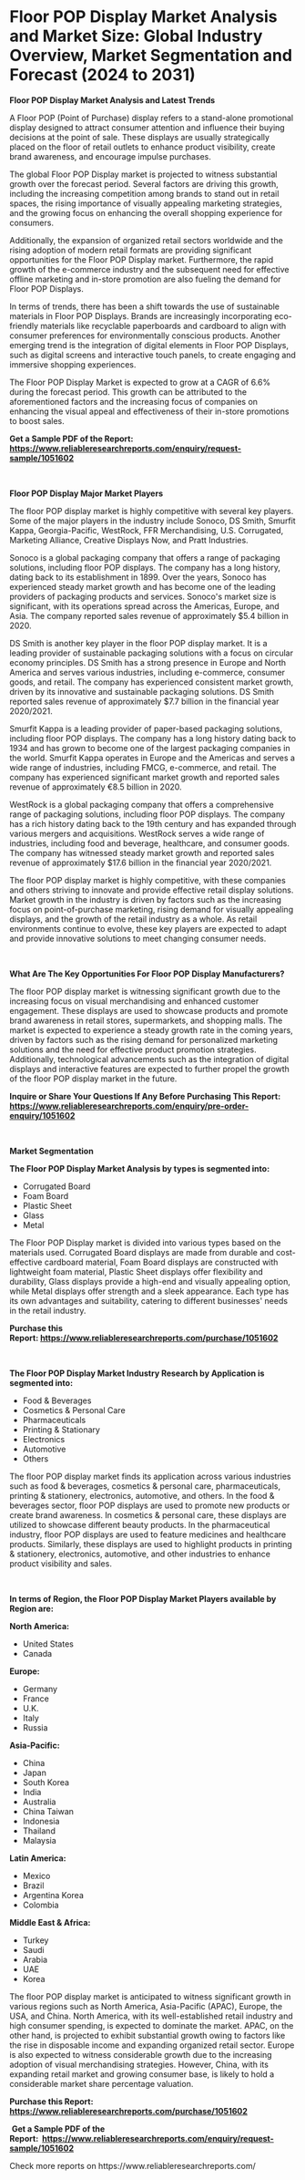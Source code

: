 <p><h1>Floor POP Display Market Analysis and Market Size: Global Industry Overview, Market Segmentation and Forecast (2024 to 2031)</h1></p><p><strong>Floor POP Display Market Analysis and Latest Trends</strong></p>
<p><p>A Floor POP (Point of Purchase) display refers to a stand-alone promotional display designed to attract consumer attention and influence their buying decisions at the point of sale. These displays are usually strategically placed on the floor of retail outlets to enhance product visibility, create brand awareness, and encourage impulse purchases.</p><p>The global Floor POP Display market is projected to witness substantial growth over the forecast period. Several factors are driving this growth, including the increasing competition among brands to stand out in retail spaces, the rising importance of visually appealing marketing strategies, and the growing focus on enhancing the overall shopping experience for consumers.</p><p>Additionally, the expansion of organized retail sectors worldwide and the rising adoption of modern retail formats are providing significant opportunities for the Floor POP Display market. Furthermore, the rapid growth of the e-commerce industry and the subsequent need for effective offline marketing and in-store promotion are also fueling the demand for Floor POP Displays.</p><p>In terms of trends, there has been a shift towards the use of sustainable materials in Floor POP Displays. Brands are increasingly incorporating eco-friendly materials like recyclable paperboards and cardboard to align with consumer preferences for environmentally conscious products. Another emerging trend is the integration of digital elements in Floor POP Displays, such as digital screens and interactive touch panels, to create engaging and immersive shopping experiences.</p><p>The Floor POP Display Market is expected to grow at a CAGR of 6.6% during the forecast period. This growth can be attributed to the aforementioned factors and the increasing focus of companies on enhancing the visual appeal and effectiveness of their in-store promotions to boost sales.</p></p>
<p><strong>Get a Sample PDF of the Report:&nbsp; <a href="https://www.reliableresearchreports.com/enquiry/request-sample/1051602">https://www.reliableresearchreports.com/enquiry/request-sample/1051602</a></strong></p>
<p>&nbsp;</p>
<p><strong>Floor POP Display Major Market Players</strong></p>
<p><p>The floor POP display market is highly competitive with several key players. Some of the major players in the industry include Sonoco, DS Smith, Smurfit Kappa, Georgia-Pacific, WestRock, FFR Merchandising, U.S. Corrugated, Marketing Alliance, Creative Displays Now, and Pratt Industries.</p><p>Sonoco is a global packaging company that offers a range of packaging solutions, including floor POP displays. The company has a long history, dating back to its establishment in 1899. Over the years, Sonoco has experienced steady market growth and has become one of the leading providers of packaging products and services. Sonoco's market size is significant, with its operations spread across the Americas, Europe, and Asia. The company reported sales revenue of approximately $5.4 billion in 2020.</p><p>DS Smith is another key player in the floor POP display market. It is a leading provider of sustainable packaging solutions with a focus on circular economy principles. DS Smith has a strong presence in Europe and North America and serves various industries, including e-commerce, consumer goods, and retail. The company has experienced consistent market growth, driven by its innovative and sustainable packaging solutions. DS Smith reported sales revenue of approximately $7.7 billion in the financial year 2020/2021.</p><p>Smurfit Kappa is a leading provider of paper-based packaging solutions, including floor POP displays. The company has a long history dating back to 1934 and has grown to become one of the largest packaging companies in the world. Smurfit Kappa operates in Europe and the Americas and serves a wide range of industries, including FMCG, e-commerce, and retail. The company has experienced significant market growth and reported sales revenue of approximately €8.5 billion in 2020.</p><p>WestRock is a global packaging company that offers a comprehensive range of packaging solutions, including floor POP displays. The company has a rich history dating back to the 19th century and has expanded through various mergers and acquisitions. WestRock serves a wide range of industries, including food and beverage, healthcare, and consumer goods. The company has witnessed steady market growth and reported sales revenue of approximately $17.6 billion in the financial year 2020/2021.</p><p>The floor POP display market is highly competitive, with these companies and others striving to innovate and provide effective retail display solutions. Market growth in the industry is driven by factors such as the increasing focus on point-of-purchase marketing, rising demand for visually appealing displays, and the growth of the retail industry as a whole. As retail environments continue to evolve, these key players are expected to adapt and provide innovative solutions to meet changing consumer needs.</p></p>
<p>&nbsp;</p>
<p><strong>What Are The Key Opportunities For Floor POP Display Manufacturers?</strong></p>
<p><p>The floor POP display market is witnessing significant growth due to the increasing focus on visual merchandising and enhanced customer engagement. These displays are used to showcase products and promote brand awareness in retail stores, supermarkets, and shopping malls. The market is expected to experience a steady growth rate in the coming years, driven by factors such as the rising demand for personalized marketing solutions and the need for effective product promotion strategies. Additionally, technological advancements such as the integration of digital displays and interactive features are expected to further propel the growth of the floor POP display market in the future.</p></p>
<p><strong>Inquire or Share Your Questions If Any Before Purchasing This Report: <a href="https://www.reliableresearchreports.com/enquiry/pre-order-enquiry/1051602">https://www.reliableresearchreports.com/enquiry/pre-order-enquiry/1051602</a></strong></p>
<p>&nbsp;</p>
<p><strong>Market Segmentation</strong></p>
<p><strong>The Floor POP Display Market Analysis by types is segmented into:</strong></p>
<p><ul><li>Corrugated Board</li><li>Foam Board</li><li>Plastic Sheet</li><li>Glass</li><li>Metal</li></ul></p>
<p><p>The Floor POP Display market is divided into various types based on the materials used. Corrugated Board displays are made from durable and cost-effective cardboard material, Foam Board displays are constructed with lightweight foam material, Plastic Sheet displays offer flexibility and durability, Glass displays provide a high-end and visually appealing option, while Metal displays offer strength and a sleek appearance. Each type has its own advantages and suitability, catering to different businesses' needs in the retail industry.</p></p>
<p><strong>Purchase this Report:&nbsp;<a href="https://www.reliableresearchreports.com/purchase/1051602">https://www.reliableresearchreports.com/purchase/1051602</a></strong></p>
<p>&nbsp;</p>
<p><strong>The Floor POP Display Market Industry Research by Application is segmented into:</strong></p>
<p><ul><li>Food & Beverages</li><li>Cosmetics & Personal Care</li><li>Pharmaceuticals</li><li>Printing & Stationary</li><li>Electronics</li><li>Automotive</li><li>Others</li></ul></p>
<p><p>The floor POP display market finds its application across various industries such as food & beverages, cosmetics & personal care, pharmaceuticals, printing & stationery, electronics, automotive, and others. In the food & beverages sector, floor POP displays are used to promote new products or create brand awareness. In cosmetics & personal care, these displays are utilized to showcase different beauty products. In the pharmaceutical industry, floor POP displays are used to feature medicines and healthcare products. Similarly, these displays are used to highlight products in printing & stationery, electronics, automotive, and other industries to enhance product visibility and sales.</p></p>
<p>&nbsp;</p>
<p><strong>In terms of Region, the Floor POP Display Market Players available by Region are:</strong></p>
<p>
    <p> <strong> North America: </strong>
        <ul>
            <li>United States</li>
            <li>Canada</li>
        </ul>
        </p> 
    <p> <strong> Europe: </strong>
        <ul>
            <li>Germany</li>
            <li>France</li>
            <li>U.K.</li>
            <li>Italy</li>
            <li>Russia</li>
        </ul>
        </p> 
    <p> <strong> Asia-Pacific: </strong>
        <ul>
            <li>China</li>
            <li>Japan</li>
            <li>South Korea</li>
            <li>India</li>
            <li>Australia</li>
            <li>China Taiwan</li>
            <li>Indonesia</li>
            <li>Thailand</li>
            <li>Malaysia</li>
        </ul>
        </p> 
    <p> <strong> Latin America: </strong>
        <ul>
            <li>Mexico</li>
            <li>Brazil</li>
            <li>Argentina Korea</li>
            <li>Colombia</li>
        </ul>
        </p> 
    <p> <strong> Middle East & Africa: </strong>
        <ul>
            <li>Turkey</li>
            <li>Saudi</li>
            <li>Arabia</li>
            <li>UAE</li>
            <li>Korea</li>
        </ul>
    </p>
    </p>
<p><p>The floor POP display market is anticipated to witness significant growth in various regions such as North America, Asia-Pacific (APAC), Europe, the USA, and China. North America, with its well-established retail industry and high consumer spending, is expected to dominate the market. APAC, on the other hand, is projected to exhibit substantial growth owing to factors like the rise in disposable income and expanding organized retail sector. Europe is also expected to witness considerable growth due to the increasing adoption of visual merchandising strategies. However, China, with its expanding retail market and growing consumer base, is likely to hold a considerable market share percentage valuation.</p></p>
<p><strong>Purchase this Report: <a href="https://www.reliableresearchreports.com/purchase/1051602">https://www.reliableresearchreports.com/purchase/1051602</a></strong></p>
<p>&nbsp;<strong>Get a Sample PDF of the Report:&nbsp;&nbsp;<a href="https://www.reliableresearchreports.com/enquiry/request-sample/1051602">https://www.reliableresearchreports.com/enquiry/request-sample/1051602</a></strong></p>
<p><strong></strong></p>
<p>Check more reports on https://www.reliableresearchreports.com/</p>